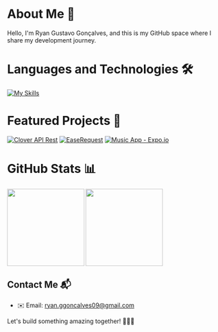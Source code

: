 # About Me 🚀

Hello, I'm Ryan Gustavo Gonçalves, and this is my GitHub space where I share my development journey.

# Languages and Technologies 🛠️
[![My Skills](https://skillicons.dev/icons?i=java,python,django,spring,javascript,typescript,html,css,vite,react,mongo,mysql,bootstrap,maven,postman)](https://skillicons.dev)

# Featured Projects 🌟

[![Clover API Rest](https://github-readme-stats.vercel.app/api/pin/?username=RyanGustavoGoncalves&repo=cloverApiRest&theme=radical)](https://github.com/RyanGustavoGoncalves/cloverApiRest)
[![EaseRequest](https://github-readme-stats.vercel.app/api/pin/?username=RyanGustavoGoncalves&repo=EaseRequest&theme=radical)](https://github.com/RyanGustavoGoncalves/EaseRequest)
[![Music App - Expo.io](https://github-readme-stats.vercel.app/api/pin/?username=RyanGustavoGoncalves&repo=AppMusica_Expo.io&theme=radical)](https://github.com/RyanGustavoGoncalves/AppMusica_Expo.io)

# GitHub Stats 📊

<div style="display: flex">
  <img height="180em" align="left" src="https://github-readme-stats.vercel.app/api?username=RyanGustavoGoncalves&show_icons=true&theme=radical" />
   <a href="https://github.com/anuraghazra/convoychat">
  <img height=180em align="center" src="https://github-readme-stats.vercel.app/api/top-langs?username=RyanGustavoGoncalves&layout=compact&langs_count=8&card_width=320&show_icons=true&theme=radical" />
  </a>
</div>

## Contact Me 📬

- ✉️ Email: ryan.ggoncalves09@gmail.com

Let's build something amazing together! 👨‍💻✨
